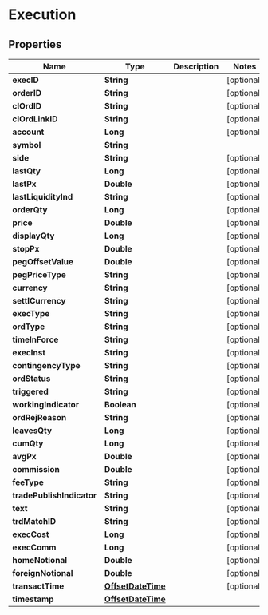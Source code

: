 
# Execution

## Properties
Name | Type | Description | Notes
------------ | ------------- | ------------- | -------------
**execID** | **String** |  |  [optional]
**orderID** | **String** |  |  [optional]
**clOrdID** | **String** |  |  [optional]
**clOrdLinkID** | **String** |  |  [optional]
**account** | **Long** |  |  [optional]
**symbol** | **String** |  | 
**side** | **String** |  |  [optional]
**lastQty** | **Long** |  |  [optional]
**lastPx** | **Double** |  |  [optional]
**lastLiquidityInd** | **String** |  |  [optional]
**orderQty** | **Long** |  |  [optional]
**price** | **Double** |  |  [optional]
**displayQty** | **Long** |  |  [optional]
**stopPx** | **Double** |  |  [optional]
**pegOffsetValue** | **Double** |  |  [optional]
**pegPriceType** | **String** |  |  [optional]
**currency** | **String** |  |  [optional]
**settlCurrency** | **String** |  |  [optional]
**execType** | **String** |  |  [optional]
**ordType** | **String** |  |  [optional]
**timeInForce** | **String** |  |  [optional]
**execInst** | **String** |  |  [optional]
**contingencyType** | **String** |  |  [optional]
**ordStatus** | **String** |  |  [optional]
**triggered** | **String** |  |  [optional]
**workingIndicator** | **Boolean** |  |  [optional]
**ordRejReason** | **String** |  |  [optional]
**leavesQty** | **Long** |  |  [optional]
**cumQty** | **Long** |  |  [optional]
**avgPx** | **Double** |  |  [optional]
**commission** | **Double** |  |  [optional]
**feeType** | **String** |  |  [optional]
**tradePublishIndicator** | **String** |  |  [optional]
**text** | **String** |  |  [optional]
**trdMatchID** | **String** |  |  [optional]
**execCost** | **Long** |  |  [optional]
**execComm** | **Long** |  |  [optional]
**homeNotional** | **Double** |  |  [optional]
**foreignNotional** | **Double** |  |  [optional]
**transactTime** | [**OffsetDateTime**](OffsetDateTime.md) |  |  [optional]
**timestamp** | [**OffsetDateTime**](OffsetDateTime.md) |  | 



